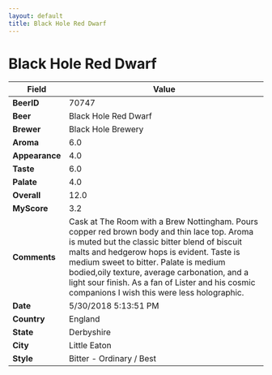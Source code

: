 ```yaml
---
layout: default
title: Black Hole Red Dwarf
---
```


# Black Hole Red Dwarf

| Field         | Value     |
|---------------|-----------|
| **BeerID** | 70747 |
| **Beer** | Black Hole Red Dwarf |
| **Brewer** | Black Hole Brewery |
| **Aroma** | 6.0 |
| **Appearance** | 4.0 |
| **Taste** | 6.0 |
| **Palate** | 4.0 |
| **Overall** | 12.0 |
| **MyScore** | 3.2 |
| **Comments** | Cask at The Room with a Brew Nottingham. Pours copper red brown body and thin lace top. Aroma is muted but the classic bitter blend of biscuit malts and hedgerow hops is evident. Taste is medium sweet to bitter. Palate is medium bodied,oily texture, average carbonation, and a light sour finish. As a fan of Lister and his cosmic companions I wish this were less holographic. |
| **Date** | 5/30/2018 5:13:51 PM |
| **Country** | England |
| **State** | Derbyshire |
| **City** | Little Eaton |
| **Style** | Bitter - Ordinary / Best |
